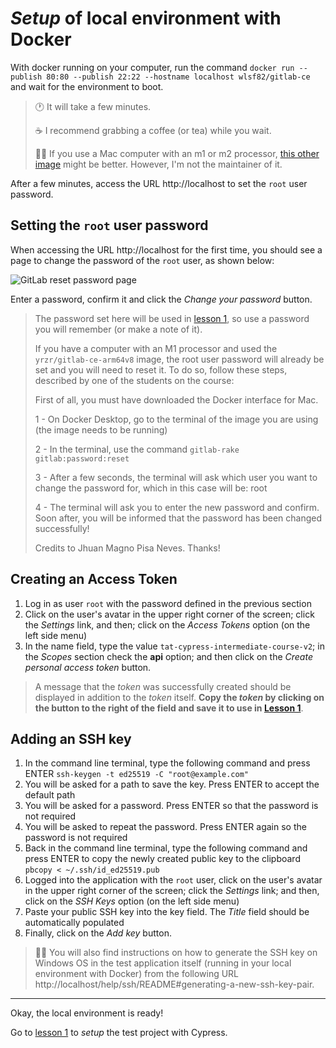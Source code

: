 # _Setup_ of local environment with Docker

With docker running on your computer, run the command `docker run --publish 80:80 --publish 22:22 --hostname localhost wlsf82/gitlab-ce` and wait for the environment to boot.

> 🕐 It will take a few minutes.
>
> ☕ I recommend grabbing a coffee (or tea) while you wait.
>
> 🧑‍🏫 If you use a Mac computer with an m1 or m2 processor, [this other image](https://hub.docker.com/r/yrzr/gitlab-ce-arm64v8) might be better. However, I'm not the maintainer of it.

After a few minutes, access the URL http://localhost to set the `root` user password.

## Setting the `root` user password

When accessing the URL http://localhost for the first time, you should see a page to change the password of the `root` user, as shown below:

![GitLab reset password page](./assets/please-create-a-password-for-your-new-account.png)

Enter a password, confirm it and click the _Change your password_ button.

> The password set here will be used in [lesson 1](./1.md), so use a password you will remember (or make a note of it).
> 
> If you have a computer with an M1 processor and used the `yrzr/gitlab-ce-arm64v8` image, the root user password will already be set and you will need to reset it. To do so, follow these steps, described by one of the students on the course:
>
> First of all, you must have downloaded the Docker interface for Mac.
>
> 1 - On Docker Desktop, go to the terminal of the image you are using (the image needs to be running)
>
> 2 - In the terminal, use the command `gitlab-rake gitlab:password:reset`
>
> 3 - After a few seconds, the terminal will ask which user you want to change the password for, which in this case will be: root
>
> 4 - The terminal will ask you to enter the new password and confirm. Soon after, you will be informed that the password has been changed successfully!
>
> Credits to Jhuan Magno Pisa Neves. Thanks!

## Creating an Access Token

1. Log in as user `root` with the password defined in the previous section
2. Click on the user's avatar in the upper right corner of the screen; click the _Settings_ link, and then; click on the _Access Tokens_ option (on the left side menu)
3. In the name field, type the value `tat-cypress-intermediate-course-v2`; in the _Scopes_ section check the **api** option; and then click on the _Create personal access token_ button.

> A message that the _token_ was successfully created should be displayed in addition to the _token_ itself. **Copy the _token_ by clicking on the button to the right of the field and save it to use in [Lesson 1](./1.md)**.

## Adding an SSH key

1. In the command line terminal, type the following command and press ENTER `ssh-keygen -t ed25519 -C "root@example.com"`
2. You will be asked for a path to save the key. Press ENTER to accept the default path
3. You will be asked for a password. Press ENTER so that the password is not required
4. You will be asked to repeat the password. Press ENTER again so the password is not required
5. Back in the command line terminal, type the following command and press ENTER to copy the newly created public key to the clipboard `pbcopy < ~/.ssh/id_ed25519.pub`
6. Logged into the application with the `root` user, click on the user's avatar in the upper right corner of the screen; click the _Settings_ link; and then, click on the _SSH Keys_ option (on the left side menu)
7. Paste your public SSH key into the key field. The _Title_ field should be automatically populated
8. Finally, click on the _Add key_ button.

> 🧑‍🏫 You will also find instructions on how to generate the SSH key on Windows OS in the test application itself (running in your local environment with Docker) from the following URL http://localhost/help/ssh/README#generating-a-new-ssh-key-pair.

---

Okay, the local environment is ready!

Go to [lesson 1](./1.md) to _setup_ the test project with Cypress.
